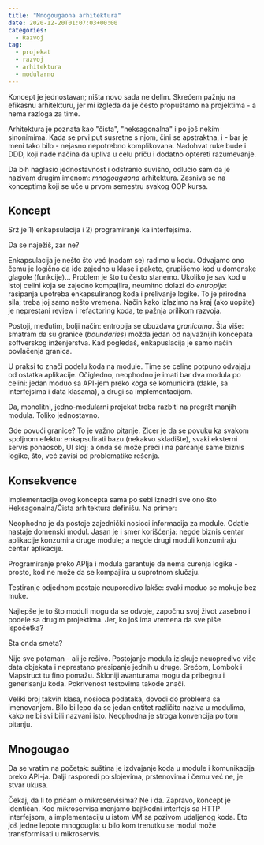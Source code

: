 ```yaml
---
title: "Mnogougaona arhitektura"
date: 2020-12-20T01:07:03+00:00
categories:
  - Razvoj
tag:
  - projekat
  - razvoj
  - arhitektura
  - modularno
---
```


Koncept je jednostavan; ništa novo sada ne delim. Skrećem pažnju na efikasnu arhitekturu, jer mi izgleda da je često propuštamo na projektima - a nema razloga za time.

<!--more-->

Arhitektura je poznata kao "čista", "heksagonalna" i po još nekim sinonimima. Kada se prvi put susretne s njom, čini se apstraktna, i - bar je meni tako bilo - nejasno nepotrebno komplikovana. Nadohvat ruke bude i DDD, koji nađe načina da upliva u celu priču i dodatno optereti razumevanje.

Da bih naglasio jednostavnost i odstranio suvišno, odlučio sam da je nazivam drugim imenom: _mnogougaona_ arhitektura. Zasniva se na konceptima koji se uče u prvom semestru svakog OOP kursa.

## Koncept

Srž je 1) enkapsulacija i 2) programiranje ka interfejsima.

Da se naježiš, zar ne?

Enkapsulacija je nešto što već (nadam se) radimo u kodu. Odvajamo ono čemu je logično da ide zajedno u klase i pakete, grupišemo kod u domenske glagole (funkcije)... Problem je što tu često stanemo. Ukoliko je sav kod u istoj celini koja se zajedno kompajlira, neumitno dolazi do _entropije_: rasipanja upotreba enkapsuliranog koda i prelivanje logike. To je prirodna sila; treba joj samo nešto vremena. Način kako izlazimo na kraj (ako uopšte) je neprestani review i refactoring koda, te pažnja prilikom razvoja.

Postoji, međutim, bolji način: entropija se obuzdava _granicama_. Šta više: smatram da su granice (_boundaries_) možda jedan od najvažnijih koncepata softverskog inženjerstva. Kad pogledaš, enkapuslacija je samo način povlačenja granica.

U praksi to znači podelu koda na module. Time se celine potpuno odvajaju od ostatka aplikacije. Očigledno, neophodno je imati bar dva modula po celini: jedan moduo sa API-jem preko koga se komunicira (dakle, sa interfejsima i data klasama), a drugi sa implementacijom.

Da, monolitni, jedno-modularni projekat treba razbiti na pregršt manjih modula. Toliko jednostavno.

Gde povući granice? To je važno pitanje. Zicer je da se povuku ka svakom spoljnom efektu: enkapsulirati bazu (nekakvo skladište), svaki eksterni servis ponaosob, UI sloj; a onda se može preći i na parčanje same biznis logike, što, već zavisi od problematike rešenja.

## Konsekvence

Implementacija ovog koncepta sama po sebi iznedri sve ono što Heksagonalna/Čista arhitektura definišu. Na primer:

Neophodno je da postoje zajednički nosioci informacija za module. Odatle nastaje domenski modul. Jasan je i smer korišćenja: negde biznis centar aplikacije konzumira druge module; a negde drugi moduli konzumiraju centar aplikacije.

Programiranje preko APIja i modula garantuje da nema curenja logike - prosto, kod ne može da se kompajlira u suprotnom slučaju.

Testiranje odjednom postaje neuporedivo lakše: svaki moduo se mokuje bez muke.

Najlepše je to što moduli mogu da se odvoje, započnu svoj život zasebno i podele sa drugim projektima. Jer, ko još ima vremena da sve piše ispočetka?

Šta onda smeta?

Nije sve potaman - ali je rešivo. Postojanje modula iziskuje neuopredivo više data objekata i neprestano presipanje jednih u druge. Srećom, Lombok i Mapstruct tu fino pomažu. Skloniji avanturama mogu da pribegnu i generisanju koda. Pokrivenost testovima takođe znači.

Veliki broj takvih klasa, nosioca podataka, dovodi do problema sa imenovanjem. Bilo bi lepo da se jedan entitet različito naziva u modulima, kako ne bi svi bili nazvani isto. Neophodna je stroga konvencija po tom pitanju.

## Mnogougao

Da se vratim na početak: suština je izdvajanje koda u module i komunikacija preko API-ja. Dalji rasporedi po slojevima, prstenovima i čemu već ne, je stvar ukusa.

Čekaj, da li to pričam o mikroservisima? Ne i da. Zapravo, koncept je identičan. Kod mikroservisa menjamo bajtkodni interfejs sa HTTP interfejsom, a implementaciju u istom VM sa pozivom udaljenog koda. Eto još jedne lepote mnogougla: u bilo kom trenutku se modul može transformisati u mikroservis.
